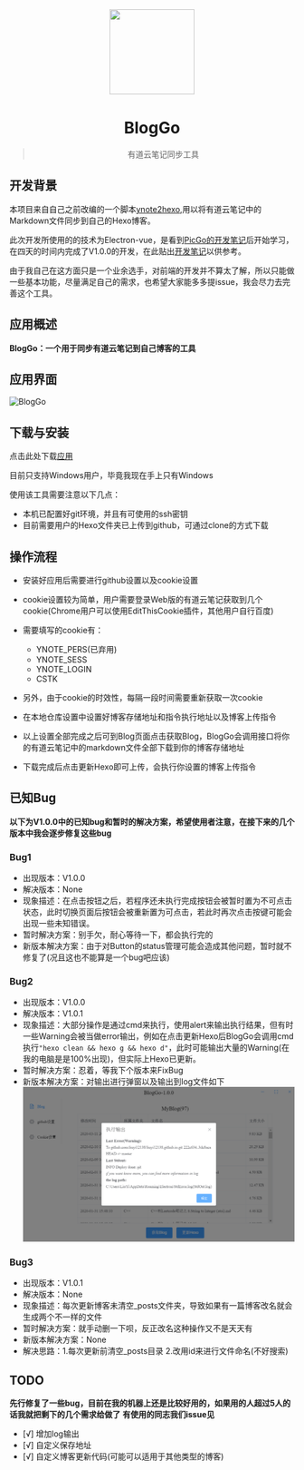 <div align="center">
  <img src="https://gitee.com/know_the_emperor/picture/raw/master/pictures/20210221130908.png" height="150" width="150">

  <h1>BlogGo</h1>
  <blockquote>有道云笔记同步工具 </blockquote>
</div>

## 开发背景
本项目来自自己之前改编的一个脚本[ynote2hexo](https://github.com/liuyi12138/ynote2hexo),用以将有道云笔记中的Markdown文件同步到自己的Hexo博客。

此次开发所使用的的技术为Electron-vue，是看到[PicGo的开发笔记](https://molunerfinn.com/electron-vue-1/#%E5%89%8D%E8%A8%80)后开始学习，在四天的时间内完成了V1.0.0的开发，在此贴出[开发笔记](https://liuyi12138.github.io/2020/03/09/Electron-vue%E6%A1%8C%E9%9D%A2%E7%A8%8B%E5%BA%8F%E5%BC%80%E5%8F%91%E5%AE%9E%E6%88%98/)以供参考。

由于我自己在这方面只是一个业余选手，对前端的开发并不算太了解，所以只能做一些基本功能，尽量满足自己的需求，也希望大家能多多提issue，我会尽力去完善这个工具。


## 应用概述
**BlogGo：一个用于同步有道云笔记到自己博客的工具**

## 应用界面
![BlogGo](https://gitee.com/know_the_emperor/picture/raw/master/pictures/20210221130958.png)

## 下载与安装
点击此处下载[应用](https://github.com/liuyi12138/BlogGo/releases)

目前只支持Windows用户，毕竟我现在手上只有Windows

使用该工具需要注意以下几点：
* 本机已配置好git环境，并且有可使用的ssh密钥
* 目前需要用户的Hexo文件夹已上传到github，可通过clone的方式下载

## 操作流程
* 安装好应用后需要进行github设置以及cookie设置
* cookie设置较为简单，用户需要登录Web版的有道云笔记获取到几个cookie(Chrome用户可以使用EditThisCookie插件，其他用户自行百度)
* 需要填写的cookie有：
    * YNOTE_PERS(已弃用)
    * YNOTE_SESS
    * YNOTE_LOGIN
    * CSTK
* 另外，由于cookie的时效性，每隔一段时间需要重新获取一次cookie
* 在本地仓库设置中设置好博客存储地址和指令执行地址以及博客上传指令

* 以上设置全部完成之后可到Blog页面点击获取Blog，BlogGo会调用接口将你的有道云笔记中的markdown文件全部下载到你的博客存储地址
* 下载完成后点击更新Hexo即可上传，会执行你设置的博客上传指令

## 已知Bug
**以下为V1.0.0中的已知bug和暂时的解决方案，希望使用者注意，在接下来的几个版本中我会逐步修复这些bug**

### Bug1
* 出现版本：V1.0.0
* 解决版本：None
* 现象描述：在点击按钮之后，若程序还未执行完成按钮会被暂时置为不可点击状态，此时切换页面后按钮会被重新置为可点击，若此时再次点击按键可能会出现一些未知错误。
* 暂时解决方案：别手欠，耐心等待一下，都会执行完的
* 新版本解决方案：由于对Button的status管理可能会造成其他问题，暂时就不修复了(况且这也不能算是一个bug吧应该)

### Bug2
* 出现版本：V1.0.0
* 解决版本：V1.0.1
* 现象描述：大部分操作是通过cmd来执行，使用alert来输出执行结果，但有时一些Warning会被当做error输出，例如在点击更新Hexo后BlogGo会调用cmd执行`"hexo clean && hexo g && hexo d"`，此时可能输出大量的Warning(在我的电脑是是100%出现)，但实际上Hexo已更新。
* 暂时解决方案：忍着，等我下个版本来FixBug
* 新版本解决方案：对输出进行弹窗以及输出到log文件如下
  ![Bug2Fix](https://raw.githubusercontent.com/liuyi12138/picture/master/20200312154604.png)

### Bug3
* 出现版本：V1.0.1
* 解决版本：None
* 现象描述：每次更新博客未清空_posts文件夹，导致如果有一篇博客改名就会生成两个不一样的文件
* 暂时解决方案：就手动删一下呗，反正改名这种操作又不是天天有
* 新版本解决方案：None
* 解决思路：1.每次更新前清空_posts目录 2.改用id来进行文件命名(不好搜索)


## TODO
**先行修复了一些bug，目前在我的机器上还是比较好用的，如果用的人超过5人的话我就把剩下的几个需求给做了**
**有使用的同志我们issue见**
* [√] 增加log输出
* [√] 自定义保存地址
* [√] 自定义博客更新代码(可能可以适用于其他类型的博客)

